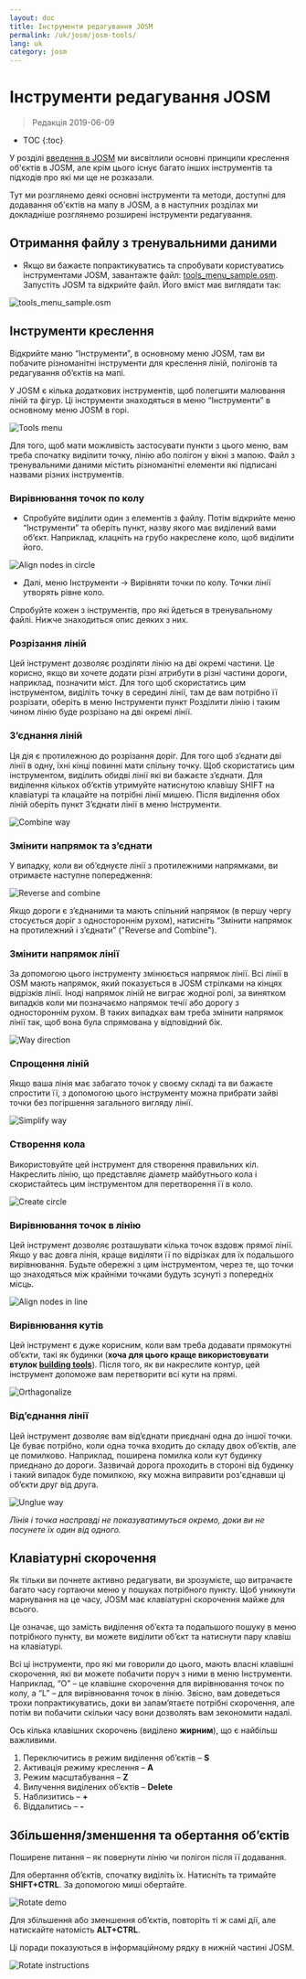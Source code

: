 ```yaml
---
layout: doc
title: Інструменти редагування JOSM
permalink: /uk/josm/josm-tools/
lang: uk
category: josm
---
```


Інструменти редагування JOSM
==================

> Редакція 2019-06-09  

- TOC
{:toc}

У розділі [введення в JOSM](/uk/josm/start-josm/) ми висвітлили основні принципи креслення об'єктів в JOSM, але крім цього існує багато інших інструментів та підходів про які ми ще не розказали. 

Тут ми розглянемо деякі основні інструменти та методи, доступні для додавання об'єктів на мапу в JOSM, а в наступних розділах ми докладніше розглянемо розширені інструменти редагування.

Отримання файлу з тренувальними даними
-------------------

- Якщо ви бажаєте попрактикуватись та спробувати користуватись інструментами JOSM, завантажте файл: [tools_menu_sample.osm](/files/tools_menu_sample.osm). Запустіть JOSM та відкрийте файл. Його вміст має виглядати так:

![tools_menu_sample.osm][]

Інструменти креслення
-------------

Відкрийте маню “Інструменти”, в основному меню JOSM, там ви побачите різноманітні інструменти для креслення ліній, полігонів та редагування об’єктів на мапі.

У JOSM є кілька додаткових інструментів, щоб полегшити малювання ліній та фігур. Ці інструменти знаходяться в меню “Інструменти” в основному меню JOSM в горі.

![Tools menu][]

Для того, щоб мати можливість застосувати пункти з цього меню, вам треба спочатку виділити точку, лінію або полігон у вікні з мапою. Файл з тренувальними даними містить різноманітні елементи які підписані назвами різних інструментів. 

### Вирівнювання точок по колу  

- Спробуйте виділити один з елементів з файлу. Потім відкрийте меню “Інструменти” та оберіть пункт, назву якого має виділений вами об’єкт. Наприклад, клацніть на грубо накреслене коло, щоб виділити його.

![Align nodes in circle][]

- Далі, меню Інструменти -> Вирівняти точки по колу. Точки лінії утворять рівне коло.

Спробуйте кожен з інструментів, про які йдеться в тренувальному файлі. Нижче знаходиться опис деяких з них.

### Розрізання ліній  

Цей інструмент дозволяє розділяти лінію на дві окремі частини. Це корисно, якщо ви хочете додати різні атрибути в різні частини дороги, наприклад, позначити міст. Для того щоб скористатись цим інструментом, виділіть точку в середині лінії, там де вам потрібно її розрізати, оберіть в меню Інструменти пункт Розділити лінію і таким чином лінію буде розрізано на дві окремі лінії.


### З’єднання ліній

Ця дія є протилежною до розрізання доріг. Для того щоб з’єднати дві лінії в одну, їхні кінці повинні мати спільну точку. Щоб скористатись цим інструментом, виділить обидві лінії які ви бажаєте з’єднати. Для виділення кількох об’єктів утримуйте натиснутою клавішу SHIFT на клавіатурі та клацайте на потрібні лінії мишею. Після виділення обох ліній оберіть пункт З’єднати лінії в меню Інструменти. 

![Combine way][]


### Змінити напрямок та з’єднати  

У випадку, коли ви об’єднуєте лінії з протилежними напрямками, ви отримаєте наступне попередження:

![Reverse and combine][]

Якщо дороги є з’єднаними та мають спільний напрямок (в першу чергу стосується доріг з одностороннім рухом), натисніть “Змінити напрямок на протилежний і з’єднати” ("Reverse and Combine").


### Змінити напрямок лінії

За допомогою цього інструменту змінюється напрямок лінії. Всі лінії в OSM мають напрямок, який показується в JOSM стрілками на кінцях відрізків лінії. Іноді напрямок ліній не виграє жодної ролі, за винятком випадків коли ми позначаємо напрямок течії або дорогу з одностороннім рухом. В таких випадках вам треба змінити напрямок лінії так, щоб вона була спрямована у відповідний бік.

![Way direction][]

### Спрощення ліній

Якщо ваша лінія має забагато точок у своєму складі та ви бажаєте спростити її, з допомогою цього інструменту можна прибрати зайві точки без погіршення загального вигляду лінії.

![Simplify way][]


### Створення кола

Використовуйте цей інструмент для створення правильних кіл. Накреслить лінію, що представляє діаметр майбутнього кола і скористайтесь цим інструментом для перетворення її в коло.

![Create circle][]


### Вирівнювання точок в лінію

Цей інструмент дозволяє розташувати кілька точок вздовж прямої лінії. Якщо у вас довга лінія, краще виділяти її по відрізках для їх подальшого вирівнювання. Будьте обережні з цим інструментом, через те, що точки що знаходяться між крайніми точками будуть зсунуті з попередніх місць.

![Align nodes in line][]

### Вирівнювання кутів

Цей інструмент є дуже корисним, коли вам треба додавати прямокутні об’єкти, такі як будинки (**хоча для цього краще використовувати втулок [building tools](/uk/josm/josm-more-plugins/)**). Після того, як ви накреслите контур, цей інструмент допоможе вам перетворити всі кути на прямі.

![Orthagonalize][]


### Від’єднання лінії

Цей інструмент дозволяє вам від’єднати приєднані одна до іншої точки. Це буває потрібно, коли одна точка входить до складу двох об’єктів, але це помилково. Наприклад, поширена помилка коли кут будинку приєднано до дороги. Зазвичай дорога проходить в стороні від будинку і такий випадок буде помилкою, яку можна виправити роз'єднавши ці об’єкти друг від друга.

![Unglue way][]

*Лінія і точка насправді не показуватимуться окремо, доки ви не посунете їх один від одного.*

Клавіатурні скорочення
------------------

Як тільки ви почнете активно редагувати, ви зрозумієте, що витрачаєте багато часу гортаючи меню у пошуках потрібного пункту. Щоб уникнути марнування на це часу, JOSM має клавіатурні скорочення майже для всього.

Це означає, що замість виділення об’єкта та подальшого пошуку в меню потрібного пункту, ви можете виділити об’єкт та натиснути пару клавіш на клавіатурі.

Всі ці інструменти, про які ми говорили до цього, мають власні клавішні скорочення, які ви можете побачити поруч з ними в меню Інструменти. Наприклад, “O” – це клавішне скорочення для вирівнювання точок по колу, а “L” – для вирівнювання точок в лінію. Звісно, вам доведеться трохи попрактикуватись, доки ви запам’ятаєте потрібні скорочення, але потім ви побачити скільки часу вони дозволять вам зекономити надалі.

Ось кілька клавішних скорочень (виділено **жирним**), що є найбільш важливими.

1.  Переключитись в режим виділення об’єктів – **S**
2.  Активація режиму креслення – **A**
3.  Режим масштабування – **Z**
4.  Вилучення виділених об’єктів – **Delete**
5.  Наблизитись – **+**
6.  Віддалитись – **-**


Збільшення/зменшення та обертання об’єктів
----------------

Поширене питання – як повернути лінію чи полігон після її додавання.

Для обертання об’єктів, спочатку виділіть їх. Натисніть та тримайте **SHIFT+CTRL**. За допомогою миші обертайте.

![Rotate demo][]

Для збільшення або зменшення об’єктів, повторіть ті ж самі дії, але натискайте натомість **ALT+CTRL**.

Ці поради показуються в інформаційному рядку в нижній частині JOSM.

![Rotate instructions][]




[tools_menu_sample.osm]: /images/josm/tools-menu-sample-file.png
[Tools menu]: /images/josm/tools-menu.png
[Align nodes in circle]: /images/josm/align-nodes-in-circle.png
[Combine way]: /images/josm/combine-way.png
[Reverse and combine]: /images/josm/reverse-and-combine.png
[Way direction]: /images/josm/way-direction.png
[Simplify way]: /images/josm/simplify-way.png
[Create circle]: /images/josm/create-circle.png
[Align nodes in line]: /images/josm/align-nodes-in-line.png
[Orthagonalize]: /images/josm/orthagonalize.png
[Unglue way]: /images/josm/unglue-way.png
[Keyboard S]: /images/josm/keyboard-s.png
[Keyboard A]: /images/josm/keyboard-a.png
[Keyboard Z]: /images/josm/keyboard-z.png
[Keyboard Del]: /images/josm/keyboard-del.png
[Keyboard plus]: /images/josm/keyboard-plus.png
[Keyboard minus]: /images/josm/keyboard-minus.png
[Rotate demo]: /images/josm/rotate-demo.png
[Rotate instructions]: /images/josm/rotate-instructions.png
